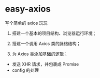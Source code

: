 # easy-axios
写个简单的 axios 玩玩

1. 搭建一个基本的项目结构、浏览器运行环境；

2. 搭建一个调用 Axios 类的脉络结构；

3. 为 Axios 类添加基础的逻辑；
- 发送 XHR 请求，并包裹成 Promise
- config 的处理

